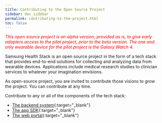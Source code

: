 ```yaml
---
title: Contributing to the Open Source Project
sidebar: doc_sidebar
permalink: contributing-to-the-project.html
toc: false
---
```


<span style="color:red">*This open source project is an alpha version, provided as is, to give early adopters access to the pilot project, prior to the beta version. The one and only wearable device for the pilot project is the Galaxy Watch 4.*</span>

Samsung Health Stack is an open source project in the form of a tech stack that provides end-to-end solutions for collecting and analyzing data from wearable devices. Applications include medical research studies to clinician services to whatever your imagination envisions.

As open-source project, you are invited to contribute those visions to grow the project. You can contribute at any time.

Contribute to any or all of the components of the tech stack:

- [The backend system](https://github.com/S-HealthStack/backend-system){:target="_blank"}
- [The app SDK](https://github.com/S-HealthStack/app-sdk){:target="_blank"}
- [The web portal](https://github.com/S-HealthStack/web-portal){:target="_blank"}
